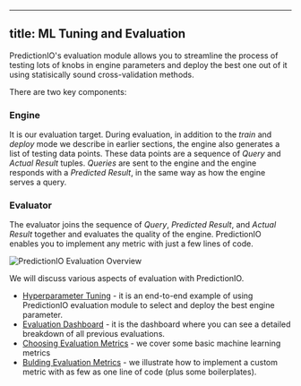 <!--
Licensed to the Apache Software Foundation (ASF) under one or more
contributor license agreements.  See the NOTICE file distributed with
this work for additional information regarding copyright ownership.
The ASF licenses this file to You under the Apache License, Version 2.0
(the "License"); you may not use this file except in compliance with
the License.  You may obtain a copy of the License at

    http://www.apache.org/licenses/LICENSE-2.0

Unless required by applicable law or agreed to in writing, software
distributed under the License is distributed on an "AS IS" BASIS,
WITHOUT WARRANTIES OR CONDITIONS OF ANY KIND, either express or implied.
See the License for the specific language governing permissions and
limitations under the License.
-->

---
title: ML Tuning and Evaluation
---

PredictionIO's evaluation module allows you to streamline the process of
testing lots of knobs in engine parameters and deploy the best one out
of it using statisically sound cross-validation methods.

There are two key components:

### Engine

It is our evaluation target. During evaluation, in addition to 
the *train* and *deploy* mode we describe in earlier sections,
the engine also generates a list of testing data points. These data 
points are a sequence of *Query* and *Actual Result* tuples. *Queries* are
sent to the engine and the engine responds with a *Predicted Result*, 
in the same way as how the engine serves a query.

### Evaluator

The evaluator joins the sequence of *Query*, *Predicted Result*, and *Actual Result* 
together and evaluates the quality of the engine.
PredictionIO enables you to implement any metric with just a few lines of code.

![PredictionIO Evaluation Overview](/images/engine-evaluation.png)

We will discuss various aspects of evaluation with PredictionIO.

- [Hyperparameter Tuning](/evaluation/paramtuning/) - it is an end-to-end example
  of using PredictionIO evaluation module to select and deploy the best engine
  parameter.
- [Evaluation Dashboard](/evaluation/evaluationdashboard/) - it is the dashboard
  where you can see a detailed breakdown of all previous evaluations.
- [Choosing Evaluation Metrics](/evaluation/metricchoose/) - we cover some basic
  machine learning metrics
- [Bulding Evaluation Metrics](/evaluation/metricbuild/) - we illustrate how to
  implement a custom metric with as few as one line of code (plus some
  boilerplates).


